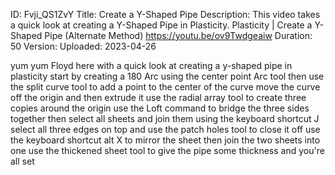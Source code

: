 ID: Fvji_QS1ZvY
Title: Create a Y-Shaped Pipe
Description: This video takes a quick look at creating a Y-Shaped Pipe in Plasticity. Plasticity | Create a Y-Shaped Pipe (Alternate Method) https://youtu.be/ov9Twdgeaiw
Duration: 50
Version: 
Uploaded: 2023-04-26

yum yum
Floyd here with a quick look at creating
a y-shaped pipe in plasticity start by
creating a 180 Arc using the center
point Arc tool then use the split curve
tool to add a point to the center of the
curve move the curve off the origin and
then extrude it
use the radial array tool to create
three copies around the origin
use the Loft command to bridge the three
sides together
then select all sheets and join them
using the keyboard shortcut J select all
three edges on top and use the patch
holes tool to close it off
use the keyboard shortcut alt X to
mirror the sheet then join the two
sheets into one use the thickened sheet
tool to give the pipe some thickness and
you're all set